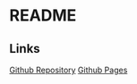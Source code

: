 # README
## Links
[Github Repository](https://github.com/Amir-K-Pathan/Amir-K-Pathan.github.io)
[Github Pages](https://amir-k-pathan.github.io/pages/index.html)